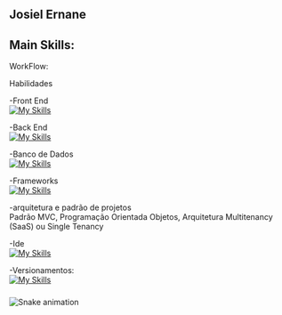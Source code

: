 ## Josiel Ernane

## Main Skills:

WorkFlow:

Habilidades

-Front End <br/>
[![My Skills](https://skillicons.dev/icons?i=html,css,sass,js,react)](https://skillicons.dev)

-Back End <br/>
[![My Skills](https://skillicons.dev/icons?i=php,python,c)](https://skillicons.dev)

-Banco de Dados <br/>
[![My Skills](https://skillicons.dev/icons?i=mysql,postgres)](https://skillicons.dev)

-Frameworks <br/>
[![My Skills](https://skillicons.dev/icons?i=laravel,bootstrap,nextjs,nodejs)](https://skillicons.dev)

-arquitetura e padrão de projetos <br/>
Padrão MVC, Programação Orientada Objetos, Arquitetura Multitenancy (SaaS) ou Single Tenancy<br/>

-Ide<br/>
[![My Skills](https://skillicons.dev/icons?i=phpstorm,dotnet,sublime,vscode,visualstudio)](https://skillicons.dev)

-Versionamentos:<br/>
[![My Skills](https://skillicons.dev/icons?i=git)](https://skillicons.dev)

###

<img src="https://raw.githubusercontent.com/ernane47/ernane47/output/snake.svg" alt="Snake animation" />

###
